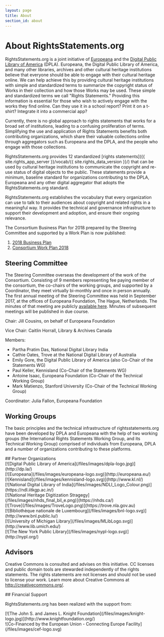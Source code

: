 ```yaml
---
layout: page
title: About
section_id: about
---
```


# About RightsStatements.org

RightsStatements.org is a joint initiative of [Europeana](http://europeana.eu/) and the [Digital Public Library of America](http://dp.la/) (DPLA). Europeana, the Digital Public Library of America, and many other libraries, archives and other cultural heritage institutions believe that everyone should be able to engage with their cultural heritage online. We can help achieve this by providing cultural heritage institutions with simple and standardized terms to summarize the copyright status of Works in their collection and how those Works may be used. These simple and standardized terms we call "Rights Statements." Providing this information is essential for those who wish to actively engage with the works they find online. Can they use it in a school report? Print it on a t­-shirt? Integrate it into a commercial app?

Currently, there is no global approach to rights statements that works for a broad set of institutions, leading to a confusing proliferation of terms. Simplifying the use and application of Rights Statements benefits both contributing organizations, which share their valuable collections online through aggregators such as Europeana and the DPLA, and the people who engage with those collections.

RightsStatements.org provides 12 standardized [rights statements]({{ site.rights_app_server }}/vocab/{{ site.rights_data_version }}/) that can be used by cultural heritage institutions to communicate the copyright and re-use status of digital objects to the public. These statements provide a  minimum, baseline standard for organizations contributing to the DPLA, Europeana and any other digital aggregator that adopts the RightsStatements.org standard.

RightsStatements.org establishes the vocabulary that every organization can use to talk to their audiences about copyright and related rights in a meaningful way. It provides the technical and governance infrastructure to support their development and adoption, and ensure their on­going relevance.

The Consortium Business Plan for 2018 prepared by the Steering Committee and supported by a Work Plan is now published:

1. [2018 Business Plan](http://bit.ly/2oZQe4m)
2. [Consortium Work Plan 2018](http://bit.ly/2DiEbTS)

## Steering Committee

The Steering Committee overseas the development of the work of the Consortium. Consisting of 9 members representing fee paying member of the consortium, the co-chairs of the working groups, and supported by a Coordinator, they meet virtually bi-monthly and once in person annually. The first annual meeting of the Steering Committee was held in September 2017, at the offices of Europeana Foundation, The Hague, Netherlands. The minutes of that meeting are publicly [available here](https://docs.google.com/document/d/1FHgxm9YF4ZWBtcDRjfBvcm8SG984cS1bVhPLpmTXQ28/). Minutes of subsequent meetings will be published in due course.

Chair:  Jill Cousins, on behalf of Europeana Foundation

Vice Chair: Caitlin Horrall, Library & Archives Canada

Members:
* Partha Pratim Das, National Digital Library India
* Cathie Oates, Trove at the National Digital Library of Australia
* Emily Gore, the Digital Public Library of America (also Co-Chair of the Statements WG)
* Paul Keller, Kennisland (Co-Chair of the Statements WG)
* Antoine Isaac, Europeana Foundation (Co-Chair of the Technical Working Group)
* Mark Matienzo, Stanford University (Co-Chair of the Technical Working Group)

Coordinator:  Julia Fallon, Europeana Foundation

## Working Groups

The basic principles and the technical infrastructure of rightsstatements.org have been developed by DPLA and Europeana with the help of two working groups (the International Rights Statements Working Group, and its Technical Working Group) comprised of individuals from Europeana, DPLA and a number of organizations contributing to these platforms.

<div class="box">
## Partner Organizations

<div class="row centered-text">
<div class="medium-4 columns logo">
[![Digital Public Library of America](/files/images/dpla-logo.jpg)](http://dp.la/)
</div>
<div class="medium-4 columns logo">
[![Europeana](/files/images/europeana-logo.svg)](http://europeana.eu/)
</div>
<div class="medium-4 columns logo">
[![Kennisland](/files/images/kennisland-logo.svg)](http://www.kl.nl/)
</div>
</div>
<div class="row centered-text">
<div class="medium-4 columns logo">
[![National Digital Library of India](/files/images/NDLI_Logo_Colour.png)](https://ndl.iitkgp.ac.in/)
</div>
<div class="medium-4 columns logo">
[![National Heritage Digitization Stragegy](/files/images/nhds_final_bil_e.png)](https://nhds.ca/)
</div>
<div class="medium-4 columns logo">
[![Trove](/files/images/TroveLogo.png)](https://trove.nla.gov.au)
</div>
</div>
<div class="row centered-text">
<div class="medium-4 columns logo">
[![Bibliothèque nationale de Luxembourg](/files/images/bnl-logo.svg)](http://www.bnl.public.lu/)
</div>
<div class="medium-4 columns logo">
[![University of Michigan Library](/files/images/MLibLogo.svg)](http://www.lib.umich.edu/)
</div>
<div class="medium-4 columns logo">
[![The New York Public Library](/files/images/nypl-logo.svg)](http://nypl.org/)
</div>
</div>
</div>


## Advisors

Creative Commons is consulted and advises on this initiative. CC licenses and public domain tools are stewarded independently of the rights statements. The rights statements are not licenses and should not be used to license your work. Learn more about Creative Commons at <http://creativecommons.org/>.


<div class="box">
## Financial Support

RightsStatements.org has been realized with the support from:

<div class="row">
<div class="medium-4 columns">
[![The John S. and James L. Knight Foundation](/files/images/knight-logo.jpg)](http://www.knightfoundation.org/)
</div>
<div class="medium-4 columns">
![Co-Financed by the European Union - Connecting Europe Facility](/files/images/cef-logo.svg)
</div>
</div>
